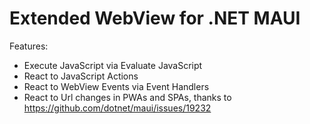 ﻿# Extended WebView for .NET MAUI

Features:

- Execute JavaScript via Evaluate JavaScript
- React to JavaScript Actions
- React to WebView Events via Event Handlers
- React to Url changes in PWAs and SPAs, thanks to https://github.com/dotnet/maui/issues/19232